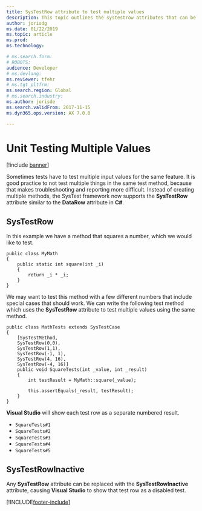```yaml
---
title: SysTestRow attribute to test multiple values
description: This topic outlines the systestrow attributes that can be used with SysTest methods for the purpose of testing multiple values.
author: jorisdg
ms.date: 01/22/2019
ms.topic: article
ms.prod: 
ms.technology: 

# ms.search.form: 
# ROBOTS: 
audience: Developer
# ms.devlang: 
ms.reviewer: tfehr
# ms.tgt_pltfrm: 
ms.search.region: Global
# ms.search.industry: 
ms.author: jorisde
ms.search.validFrom: 2017-11-15
ms.dyn365.ops.version: AX 7.0.0

---
```


# Unit Testing Multiple Values

[!include [banner](../includes/banner.md)]

Sometimes tests have to test multiple input values for the same feature. It is good practice to not test multiple things in the same test method, because that makes troubleshooting and reporting more difficult. Instead of creating multiple methods, the SysTest framework now supports the **SysTestRow** attribute similar to the **DataRow** attribute in **C#**.

## SysTestRow

In this example we have a method that squares a number, which we would like to test.

```xpp
public class MyMath
{
    public static int square(int _i)
    {
        return _i * _i;
    }
}
```

We may want to test this method with a few different numbers that include special cases that should work. We can write the following test method which uses the **SysTestRow** attribute to test multiple values using the same method.

```xpp
public class MathTests extends SysTestCase
{
    [SysTestMethod,
    SysTestRow(0,0),
    SysTestRow(1,1),
    SysTestRow(-1, 1),
    SysTestRow(4, 16),
    SysTestRow(-4, 16)]
    public void SquareTests(int _value, int _result)
    {
        int testResult = MyMath::square(_value);

        this.assertEquals(_result, testResult);
    }
}
```

**Visual Studio** will show each test row as a separate numbered result.

- `SquareTests#1`
- `SquareTests#2`
- `SquareTests#3`
- `SquareTests#4`
- `SquareTests#5`

## SysTestRowInactive

Any **SysTestRow** attribute can be replaced with the **SysTestRowInactive** attribute, causing **Visual Studio** to show that test row as a disabled test.


[!INCLUDE[footer-include](../../../includes/footer-banner.md)]